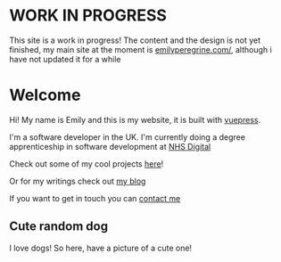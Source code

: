# WORK IN PROGRESS
This site is a work in progress! The content and the design is not yet finished, my main site at the moment is [emilyperegrine.com/](http://emilyperegrine.com/), although i have not updated it for a while

# Welcome

Hi! My name is Emily and this is my website, it is built with [vuepress](https://vuepress.vuejs.org/).

I'm a software developer in the UK. I'm currently doing a degree apprenticeship in software development at [NHS Digital](https://digital.nhs.uk/)

Check out some of my cool projects [here](/projects)!

Or for my writings check out [my blog](/blog)

If you want to get in touch you can [contact me](/contact)

## Cute random dog

I love dogs! So here, have a picture of a cute one!

<cute-dog />